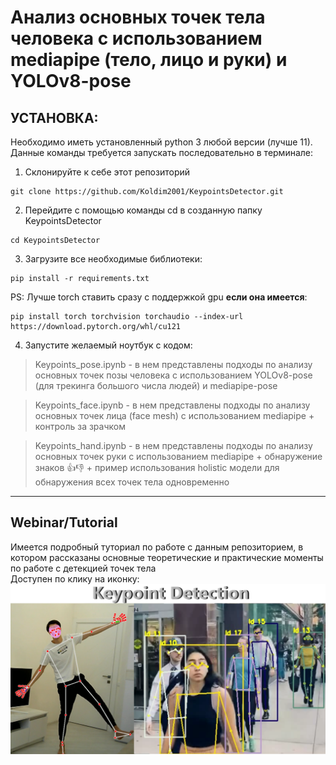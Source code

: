 # __Анализ основных точек тела человека с использованием mediapipe (тело, лицо и руки) и YOLOv8-pose__


## __УСТАНОВКА:__
Необходимо иметь установленный python 3 любой версии (лучше 11). \
Данные команды требуется запускать последовательно в терминале:
1. Склонируйте к себе этот репозиторий 
```
git clone https://github.com/Koldim2001/KeypointsDetector.git
```
2. Перейдите с помощью команды cd в созданную папку KeypointsDetector
```
cd KeypointsDetector
```
3. Загрузите все необходимые библиотеки: 
```
pip install -r requirements.txt
```
PS: Лучше torch ставить сразу с поддержкой gpu __если она имеется__: 
```
pip install torch torchvision torchaudio --index-url https://download.pytorch.org/whl/cu121
```
4. Запустите желаемый ноутбук с кодом:
> Keypoints_pose.ipynb - в нем представлены подходы по анализу основных точек позы человека с использованием YOLOv8-pose (для трекинга большого числа людей) и mediapipe-pose

> Keypoints_face.ipynb - в нем представлены подходы по анализу основных точек лица (face mesh) с использованием mediapipe + контроль за зрачком 

> Keypoints_hand.ipynb - в нем представлены подходы по анализу основных точек руки с использованием mediapipe + обнаружение знаков 👍👎 + пример использования holistic модели для обнаружения всех точек тела одновременно  
---

## Webinar/Tutorial
Имеется подробный туториал по работе с данным репозиторием, в котором рассказаны основные теоретические и практические моменты по работе с детекцией точек тела\
Доступен по клику на иконку:\
[![webinar video](images/logo.png)](https://youtu.be/kQoe0HWg9d0)


